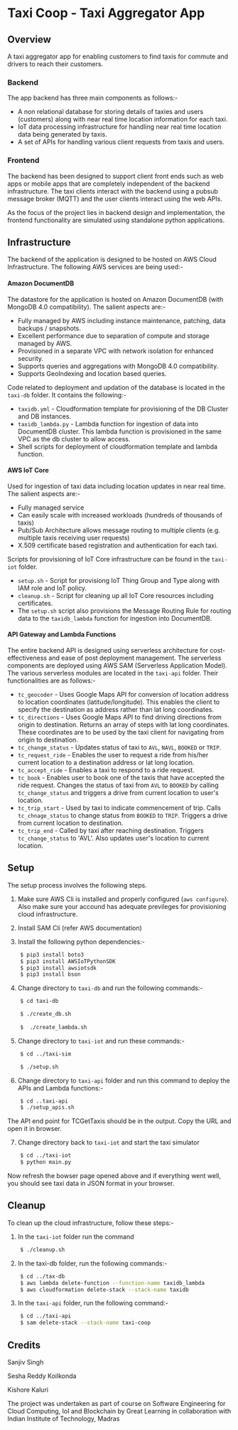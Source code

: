 # Taxi Coop - Taxi Aggregator App

## Overview

A taxi aggregator app for enabling customers to find taxis for commute and drivers to reach their customers.

### Backend
The app backend has three  main components as follows:-

* A non relational database for storing details of taxies and users (customers) along with near real time location information for each taxi.
* IoT data processing infrastructure for handling near real time location data being generated by taxis.
* A set of APIs for handling various client requests from taxis and users.

### Frontend
The backend has been designed to support client front ends such as web apps or mobile apps that are completely independent of the backend infrastructure. The taxi clients interact with the backend using a pubsub message broker (MQTT) and the user clients interact using the web APIs.

As the focus of the project lies in backend design and implementation, the frontend functionality are simulated using standalone python applications.

## Infrastructure

The backend of the application is designed to be hosted on AWS Cloud Infrastructure. The following AWS services are being used:-

#### Amazon DocumentDB

The datastore for the application is hosted on Amazon DocumentDB (with MongoDB 4.0 compatibility). The salient aspects are:-

* Fully managed by AWS including instance maintenance, patching, data backups / snapshots.
* Excellent performance due to separation of compute and storage managed by AWS.
* Provisioned in a separate VPC with network isolation for enhanced security.
* Supports queries and aggregations with MongoDB 4.0 compatibility.
* Supports GeoIndexing and location based queries.

Code related to deployment and updation of the database is located in the `taxi-db` folder. It contains the following:-

* `taxidb.yml` - Cloudformation template for provisioning of the DB Cluster and DB instances.
* `taxidb_lambda.py` - Lambda function for ingestion of data into DocumentDB cluster. This lambda function is provisioned in the same VPC as the db cluster to allow access.
* Shell scripts for deployment  of cloudformation template and lambda function.


#### AWS IoT Core

Used for ingestion of taxi data including location updates in near real time. The salient aspects are:-

* Fully managed service
* Can easily scale with increased workloads (hundreds of thousands of taxis)
* Pub/Sub Architecture allows message routing to multiple clients (e.g. multiple taxis receiving user requests)
* X.509 certificate based registration and authentication for each taxi.

Scripts for provisioning of IoT Core infrastructure can be found in the `taxi-iot` folder.

* `setup.sh` - Script for provisiong IoT Thing Group and Type along with IAM role and IoT policy.
* `cleanup.sh` - Script for cleaning up all IoT Core resources including certificates.
* The `setup.sh` script also provisions the Message Routing Rule for routing data to the `taxidb_lambda` function for ingestion into DocumentDB.

#### API Gateway and Lambda Functions

The entire backend API is designed using serverless architecture for cost-effectiveness and ease of post deployment management. The serverless components are deployed using AWS SAM (Serverless Application Model). The various serverless modules are located in the `taxi-api` folder. Their functionalities are as follows:-

* `tc_geocoder` - Uses Google Maps API for conversion of location address to location coordinates (latitude/longitude). This enables the client to specify the destination as address rather than lat long coordinates.
* `tc_directions` - Uses Google Maps API to find driving directions from origin to destination. Returns an array of steps with lat long coordinates. These coordinates are to be used by the taxi client for navigating from origin to destination.
* `tc_change_status` - Updates status of taxi to `AVL`, `NAVL`, `BOOKED` or `TRIP`.
* `tc_request_ride` - Enables the user to request a ride from his/her current location to a destination address or lat long location.
* `tc_accept_ride` - Enables a taxi to respond to a ride request.
* `tc_book` - Enables user to book one of the taxis that have accepted the ride request. Changes the status of taxi from `AVL` to `BOOKED` by calling `tc_change_status` and triggers a drive from current location to user's location.
* `tc_trip_start` - Used by taxi to indicate commencement of trip. Calls `tc_chnage_status` to change status from `BOOKED` to `TRIP`. Triggers a drive from current location to destination.
* `tc_trip_end` - Called by taxi after reaching destination. Triggers `tc_change_status` to 'AVL'. Also updates user's location to current location.

## Setup

The setup process involves the following steps.

1.   Make sure AWS Cli is installed and properly configured (`aws configure`). Also make sure your accound has adequate previleges for provisioning cloud infrastructure.

2.   Install SAM Cli (refer AWS documentation)

3.   Install the following python dependencies:-

```bash
    $ pip3 install boto3
    $ pip3 install AWSIoTPythonSDK
    $ pip3 install awsiotsdk
    $ pip3 install bson
```

4.   Change directory to `taxi-db` and run the following commands:-

```bash
    $ cd taxi-db

    $ ./create_db.sh
    
    $  ./create_lambda.sh
```
5.    Change directory to `taxi-iot` and run these commands:-

```bash
    $ cd ../taxi-sim

    $ ./setup.sh
```
6.    Change directory to `taxi-api` folder and run this command to deploy the APIs and Lambda functions:-

```bash
    $ cd ..taxi-api
    $ ./setup_apis.sh
```

The API end point for TCGetTaxis should be in the output. Copy the URL and open it in browser.

7.    Change directory back to `taxi-iot` and start the taxi simulator

```bash
    $ cd ../taxi-iot
    $ python main.py
```

Now refresh the bowser page opened above and if everything went well, you should see taxi data in JSON format in your browser.


## Cleanup

To clean up the cloud infrastructure, follow these steps:-

1.    In the `taxi-iot` folder run the command
```bash
    $ ./cleanup.sh
```

2.    In the taxi-db folder, run the following commands:-

```bash
    $ cd ../tax-db
    $ aws lambda delete-function --function-name taxidb_lambda
    $ aws cloudformation delete-stack --stack-name taxidb
```

3.    In the `taxi-api` folder, run the following command:-

```bash
    $ cd ../taxi-api
    $ sam delete-stack --stack-name taxi-coop
```

## Credits

Sanjiv Singh

Sesha Reddy Koilkonda

Kishore Kaluri

The project was undertaken as part of course on Software Engineering for Cloud Computing, IoI and Blockchain by Great Learning in collaboration with Indian Institute of Technology, Madras

